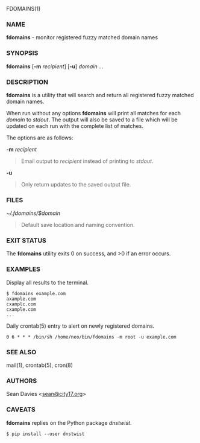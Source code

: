 FDOMAINS(1)

### NAME

**fdomains** - monitor registered fuzzy matched domain names

### SYNOPSIS

**fdomains**
\[**-m**&nbsp;*recipient*]
\[**-u**]
*domain&nbsp;...*

### DESCRIPTION

**fdomains**
is a utility that will search and return all registered fuzzy matched domain
names.

When run without any options
**fdomains**
will print all matches for each
*domain*
to
*stdout*.
The output will also be saved to a file which will be updated on each run
with the complete list of matches.

The options are as follows:

**-m** *recipient*

> Email output to
> *recipient*
> instead of printing to
> *stdout*.

**-u**

> Only return updates to the saved output file.

### FILES

*~/.fdomains/$domain*

> Default save location and naming convention.

### EXIT STATUS

The **fdomains** utility exits&#160;0 on success, and&#160;&gt;0 if an error occurs.

### EXAMPLES

Display all results to the terminal.

	$ fdomains example.com
	axample.com
	cxamplc.com
	cxample.com
	...

Daily
crontab(5)
entry to alert on newly registered domains.

	0 6 * * * /bin/sh /home/neo/bin/fdomains -m root -u example.com

### SEE ALSO

mail(1),
crontab(5),
cron(8)

### AUTHORS

Sean Davies &lt;[sean@city17.org](mailto:sean@city17.org)&gt;

### CAVEATS

**fdomains**
replies on the Python package
*dnstwist*.

	$ pip install --user dnstwist
